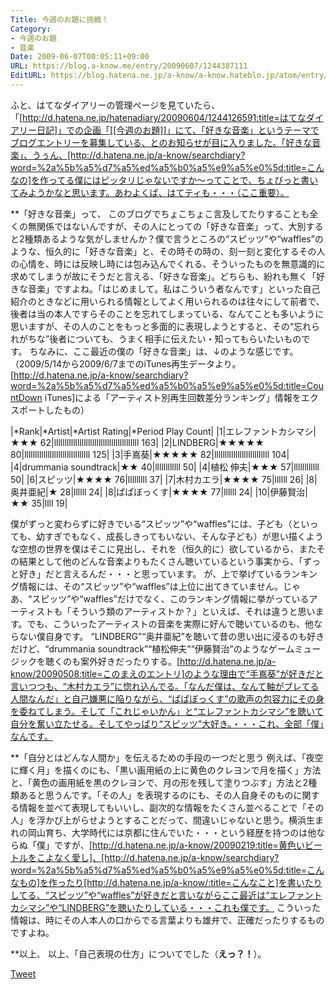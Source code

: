 ```yaml
---
Title: 今週のお題に挑戦！
Category:
- 今週のお題
- 音楽
Date: 2009-06-07T00:05:11+09:00
URL: https://blog.a-know.me/entry/20090607/1244387111
EditURL: https://blog.hatena.ne.jp/a-know/a-know.hateblo.jp/atom/entry/12921228815727980046
---
```


ふと、はてなダイアリーの管理ページを見ていたら、「[http://d.hatena.ne.jp/hatenadiary/20090604/1244126591:title=はてなダイアリー日記]」での企画「[[今週のお題]]」にて、「好きな音楽」というテーマでブログエントリーを募集している、とのお知らせが目に入りました。「好きな音楽」、うぅん、[http://d.hatena.ne.jp/a-know/searchdiary?word=%2a%5b%a5%d7%a5%ed%a5%b0%a5%e9%a5%e0%5d:title=こんなの]を作ってる僕にはピッタリじゃないですか〜ってことで、ちょびっと書いてみようかなと思います。あわよくば、はてティも・・・（ここ重要）。


**「好きな音楽」って、
このブログでちょこちょこ言及してたりすることも全くの無関係ではないんですが、その人にとっての「好きな音楽」って、大別すると2種類あるような気がしませんか？僕で言うところの“スピッツ”や“waffles”のような、恒久的に「好きな音楽」と、その時その時の、刻一刻と変化するその人の心情を、時には反映し時には包み込んでくれる、そういったものを無意識的に求めてしまうが故にそうだと言える、「好きな音楽」。どちらも、紛れも無く「好きな音楽」ですよね。「はじめまして。私はこういう者なんです」といった自己紹介のときなどに用いられる情報としてよく用いられるのは往々にして前者で、後者は当の本人ですらそのことを忘れてしまっている、なんてことも多いように思いますが、その人のことをもっと多面的に表現しようとすると、その“忘れられがちな”後者についても、うまく相手に伝えたい・知ってもらいたいものです。
ちなみに、ここ最近の僕の「好きな音楽」は、↓のような感じです。（2009/5/14から2009/6/7までのiTunes再生データより。[http://d.hatena.ne.jp/a-know/searchdiary?word=%2a%5b%a5%d7%a5%ed%a5%b0%a5%e9%a5%e0%5d:title=CountDown iTunes]による「アーティスト別再生回数差分ランキング」情報をエクスポートしたもの）


|*Rank|*Artist|*Artist Rating|*Period Play Count|
|1|エレファントカシマシ|★★★ 62|llllllllllllllllllllllllllllllllllllllll 163|
|2|LINDBERG|★★★★★ 80|lllllllllllllllllllllllllllllll 125|
|3|手嶌葵|★★★★★ 82|llllllllllllllllllllllllll 104|
|4|drummania soundtrack|★★ 40|llllllllllll 50|
|4|植松 伸夫|★★★ 57|llllllllllll 50|
|6|スピッツ|★★★★ 76|lllllllll 37|
|7|木村カエラ|★★★★ 75|llllll 26|
|8|奥井亜紀|★ 28|llllll 24|
|8|ぱぱぼっくす|★★★★ 77|llllll 24|
|10|伊藤賢治|★★ 35|llll 19|


僕がずっと変わらずに好きでいる“スピッツ”や“waffles”には、子ども（といっても、幼すぎでもなく、成長しきってもいない、そんな子ども）が思い描くような空想の世界を僕はそこに見出し、それを（恒久的に）欲しているから、またその結果として他のどんな音楽よりもたくさん聴いているという事実から、「ずっと好き」だと言えるんだ・・・と思っています。
が、上で挙げているランキング情報には、その“スピッツ”や“waffles”は上位に出てきていません。じゃあ、“スピッツ”や“waffles”だけでなく、このランキング情報に挙がっているアーティストも「そういう類のアーティストか？」といえば、それは違うと思います。でも、こういったアーティストの音楽を実際に好んで聴いているのも、他ならない僕自身です。
“LINDBERG”“奥井亜紀”を聴いて昔の思い出に浸るのも好きだけど、“drummania soundtrack”“植松伸夫”“伊藤賢治”のようなゲームミュージックを聴くのも案外好きだったりする。[http://d.hatena.ne.jp/a-know/20090508:title=このまえのエントリ]のような理由で“手嶌葵”が好きだと言いつつも、“木村カエラ”に惚れ込んでる。「なんだ僕は、なんて軸がブレてる人間なんだ」と自己嫌悪に陥りながら、“ぱぱぼっくす”の歌声の包容力にその身を委ねてしまう。そして「これじゃいかん」と“エレファントカシマシ”を聴いて自分を奮い立たせる。そしてやっぱり“スピッツ”大好き。・・・これ、全部「僕」なんです。


**「自分とはどんな人間か」を伝えるための手段の一つだと思う
例えば、「夜空に輝く月」を描くのにも、「黒い画用紙の上に黄色のクレヨンで月を描く」方法と、「黄色の画用紙を黒のクレヨンで、月の形を残して塗りつぶす」方法と2種類あると思うんです。「その人」を表現するのにも、その人自身そのものに関する情報を並べて表現してもいいし、副次的な情報をたくさん並べることで「その人」を浮かび上がらせようとすることだって、間違いじゃないと思う。横浜生まれの岡山育ち、大学時代には京都に住んでいた・・・という経歴を持つのは他ならぬ「僕」ですが、[http://d.hatena.ne.jp/a-know/20090219:title=黄色いビートルをこよなく愛し]、[http://d.hatena.ne.jp/a-know/searchdiary?word=%2a%5b%a5%d7%a5%ed%a5%b0%a5%e9%a5%e0%5d:title=こんなもの]を作ったり[http://d.hatena.ne.jp/a-know/:title=こんなこと]を書いたりしてる、“スピッツ”や“waffles”が好きだと言いながらここ最近は“エレファントカシマシ”や“LINDBERG”を聴いたりしている・・・これも僕です。
こういった情報は、時にその人本人の口からでる言葉よりも雄弁で、正確だったりするものですよね。


**以上、
以上、「自己表現の仕方」についてでした（<span style="font-weight:bold;">えっ？！</span>）。


<a href="http://twitter.com/share" class="twitter-share-button" data-count="horizontal" data-via="a_know" data-related="CDiT_info" data-lang="ja">Tweet</a><script type="text/javascript" src="//platform.twitter.com/widgets.js"></script>

　
